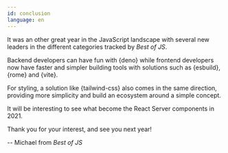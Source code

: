 ```yaml
---
id: conclusion  
language: en
---
```


It was an other great year in the JavaScript landscape with several new leaders in the different categories tracked by _Best of JS_.

Backend developers can have fun with {deno} while frontend developers now have faster and simpler building tools with solutions such as {esbuild}, {rome} and {vite}.

For styling, a solution like {tailwind-css} also comes in the same direction, providing more simplicity and build an ecosystem around a simple concept.

It will be interesting to see what become the React Server components in 2021.

Thank you for your interest, and see you next year!

-- Michael from _Best of JS_



